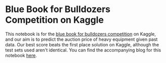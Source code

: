 # Blue Book for Bulldozers Competition on Kaggle

This notebook is for the [blue book for bulldozers competition](https://www.kaggle.com/c/bluebook-for-bulldozers) on Kaggle, and our aim is to predict the auction price of heavy equipment given past data. Our best score beats the first place solution on Kaggle, although the test sets used aren't identical. You can find the accompanying blog for this notebook [here](https://medium.com/python-in-plain-english/blue-book-for-bulldozers-competition-part-1-basic-data-pre-processing-1248cd5d4214).
